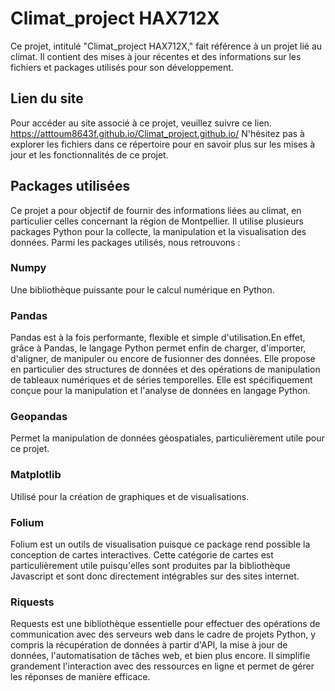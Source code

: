 # Climat_project HAX712X
Ce projet, intitulé "Climat_project HAX712X," fait référence à un projet lié au climat. Il contient des mises à jour récentes et des informations sur les fichiers et packages utilisés pour son développement.

##   Lien du site
Pour accéder au site associé à ce projet, veuillez suivre ce lien.
https://atttoum8643f.github.io/Climat_project.github.io/
N'hésitez pas à explorer les fichiers dans ce répertoire pour en savoir plus sur les mises à jour et les fonctionnalités de ce projet.

## Packages utilisées
Ce projet a pour objectif de fournir des informations liées au climat, en particulier celles concernant la région de Montpellier. Il utilise plusieurs packages Python pour la collecte, la manipulation et la visualisation des données. Parmi les packages utilisés, nous retrouvons :

### Numpy
Une bibliothèque puissante pour le calcul numérique en Python.
### Pandas
Pandas est à la fois performante, flexible et simple d'utilisation.En effet, grâce à Pandas, le langage Python permet enfin de charger, d'importer, d'aligner, de manipuler ou encore de fusionner des données. Elle propose en particulier des structures de données et des opérations de manipulation de tableaux numériques et de séries temporelles. Elle est spécifiquement conçue pour la manipulation et l'analyse de données en langage Python. 
### Geopandas
Permet la manipulation de données géospatiales, particulièrement utile pour ce projet.
### Matplotlib
 Utilisé pour la création de graphiques et de visualisations.
### Folium
Folium est un outils de visualisation puisque ce package rend possible la conception de cartes interactives. Cette catégorie de cartes est particulièrement utile puisqu'elles sont produites par la bibliothèque Javascript et sont donc directement intégrables sur des sites internet.
### Riquests
Requests est une bibliothèque essentielle pour effectuer des opérations de communication avec des serveurs web dans le cadre de projets Python, y compris la récupération de données à partir d'API, la mise à jour de données, l'automatisation de tâches web, et bien plus encore. Il simplifie grandement l'interaction avec des ressources en ligne et permet de gérer les réponses de manière efficace.

